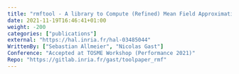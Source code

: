 ```yaml
---
title: "rmftool - A library to Compute (Refined) Mean Field Approximation(s)"
date: 2021-11-19T16:46:41+01:00
weight: -200
categories: ["publications"]
external: "https://hal.inria.fr/hal-03485044"
WrittenBy: ["Sebastian Allmeier", "Nicolas Gast"]
Conference: "Accepted at TOSME Workshop (Performance 2021)"
Repo: "https://gitlab.inria.fr/gast/toolpaper_rmf"
---
```


